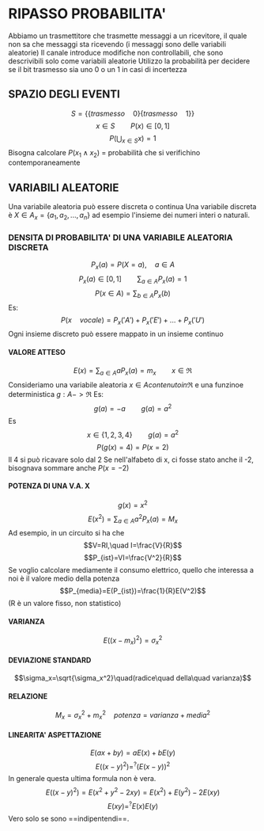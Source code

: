 # RIPASSO PROBABILITA'
Abbiamo un trasmettitore che trasmette messaggi a un ricevitore, il quale non sa che messaggi sta ricevendo (i messaggi sono delle variabili aleatorie)
Il canale introduce modifiche non controllabili, che sono descrivibili solo come variabili aleatorie
Utilizzo la probabilità per decidere se il bit trasmesso sia uno 0 o un 1 in casi di incertezza

## SPAZIO DEGLI EVENTI
$$S =\{\{trasmesso\quad0\}\{trasmesso\quad1\}\} $$
$$x\in S\qquad P(x)\in [0,1]$$
$$P(\bigcup_{x\in S}{x})=1$$
Bisogna calcolare $P(x_1\land x_2)$ = probabilità che si verifichino contemporaneamente

## VARIABILI ALEATORIE
Una variabile aleatoria può essere discreta o continua
Una variabile discreta è $X\in A_x = \{a_1, a_2, ..., a_n\}$ ad esempio l'insieme dei numeri interi o naturali.

### DENSITA DI PROBABILITA' DI UNA VARIABILE ALEATORIA DISCRETA
$$P_x(a)=P(X=a),\quad a\in A$$
$$P_x(a)\in[0,1]\qquad \sum_{a\in A}{P_x(a)}=1$$
$$P(x\in A)=\sum_{b\in A}{P_x(b)}$$
Es:
$$P(x\quad vocale)=P_x('A')+P_x('E')+...+P_x('U')$$
Ogni insieme discreto può essere mappato in un insieme continuo

#### VALORE ATTESO
$$E(x)=\sum_{a\in A}{aP_x(a)}=m_x\qquad x\in \Re$$
Consideriamo una variabile aleatoria $x\in A contenuto in \Re$ e una funzinoe deterministica $g:A -> \Re$
Es:
$$g(a)=-a\qquad g(a)=a^2$$
Es$$x\in \{1, 2, 3, 4\}\qquad g(a)=a^2$$
$$P(g(x)=4)=P(x=2)$$
Il 4 si può ricavare solo dal 2
Se nell'alfabeto di x, ci fosse stato anche il -2, bisognava sommare anche $P(x=-2)$

#### POTENZA DI UNA V.A. X
$$g(x)=x^2$$
$$E(x^2)=\sum_{a\in A}{a^2P_x(a)}=M_x$$
Ad esempio, in un circuito si ha che $$V=RI,\quad I=\frac{V}{R}$$
$$P_{ist}=VI=\frac{V^2}{R}$$
Se voglio calcolare mediamente il consumo elettrico, quello che interessa a noi è il valore medio della potenza
$$P_{media}=E(P_{ist})=\frac{1}{R}E(V^2)$$
(R è un valore fisso, non statistico)

#### VARIANZA
$$E((x-m_x)^2)=\sigma_x^2$$
#### DEVIAZIONE STANDARD
$$\sigma_x=\sqrt{\sigma_x^2}\quad(radice\quad della\quad varianza)$$
#### RELAZIONE
$$M_x = \sigma_x^2+m_x^2\quad potenza = varianza+media^2$$
#### LINEARITA' ASPETTAZIONE
$$E(ax+by)=aE(x)+bE(y)$$
$$E((x-y)^2)=^?(E(x-y))^2$$
In generale questa ultima formula non è vera.
$$E((x-y)^2)=E(x^2+y^2-2xy)=E(x^2)+E(y^2)-2E(xy)$$
$$E(xy)=^?E(x)E(y)$$
Vero solo se sono ==indipentendi==.